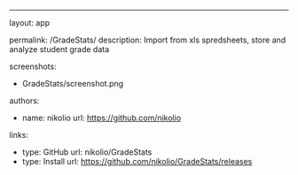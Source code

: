 ---
layout: app

permalink: /GradeStats/
description: Import from xls spredsheets, store and analyze student grade data

screenshots:
  - GradeStats/screenshot.png

authors:
  - name: nikolio
    url: https://github.com/nikolio

links:
  - type: GitHub
    url: nikolio/GradeStats
  - type: Install
    url: https://github.com/nikolio/GradeStats/releases

